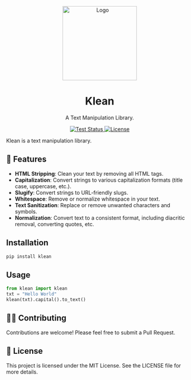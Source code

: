 <div align="center">
  <img src="./logo.png" alt="Logo" width="200">
  <h1>Klean</h1>
  <p>A Text Manipulation Library.</p>
  <a href="https://github.com/walidsa3d/actions/workflows/test.yml">
    <img src="https://img.shields.io/github/actions/workflow/status/walidsa3d/klean/test.yml?branch=main&style=flat-square" alt="Test Status">
  </a>
  <a href="https://github.com/walidsa3d/klean/blob/main/LICENSE">
    <img src="https://img.shields.io/github/license/walidsa3d/klean?style=flat-square" alt="License">
  </a>
</div>

Klean is a text manipulation library.

## 🚀 Features
- **HTML Stripping**: Clean your text by removing all HTML tags.
- **Capitalization**: Convert strings to various capitalization formats (title case, uppercase, etc.).
- **Slugify**: Convert strings to URL-friendly slugs.
- **Whitespace**: Remove or normalize whitespace in your text.
- **Text Sanitization**: Replace or remove unwanted characters and symbols.
- **Normalization**: Convert text to a consistent format, including diacritic removal, converting quotes, etc.

## Installation

```sh
pip install klean
```

## Usage

```python
from klean import klean
txt = "Hello World"
klean(txt).capital().to_text()
```

## 🧑‍💻 Contributing

Contributions are welcome! Please feel free to submit a Pull Request.

## 📄 License
This project is licensed under the MIT License. See the LICENSE file for more details.


